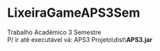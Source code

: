 # LixeiraGameAPS3Sem
<p>Trabalho Acadêmico 3 Semestre <br> P/ ir até executável vá: APS3 Projeto\dist\<Strong>APS3.jar</Strong> </p>
